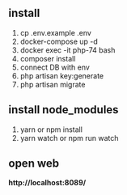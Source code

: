 ## install

1. cp .env.example .env
2. docker-compose up -d
3. docker exec -it php-74 bash
4. composer install
5. connect DB with env
6. php artisan key:generate
7. php artisan migrate

## install node_modules

1. yarn or npm install
2. yarn watch or npm run watch

## open web

**http://localhost:8089/**
